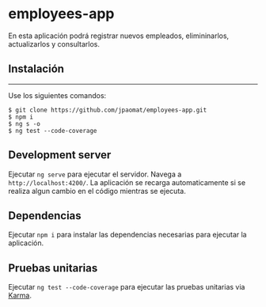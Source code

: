 # employees-app

En esta aplicación podrá registrar nuevos empleados, elimininarlos, actualizarlos y  consultarlos.

## Instalación
***
Use los siguientes comandos:
```
$ git clone https://github.com/jpaomat/employees-app.git
$ npm i
$ ng s -o
$ ng test --code-coverage
```

## Development server

Ejecutar `ng serve` para ejecutar el servidor. Navega a `http://localhost:4200/`. La aplicación se recarga automaticamente si se realiza algun cambio en el código mientras se ejecuta.

## Dependencias

Ejecutar `npm i` para instalar las dependencias necesarias para ejecutar la aplicación.

## Pruebas unitarias

Ejecutar `ng test --code-coverage` para ejecutar las pruebas unitarias via [Karma](https://karma-runner.github.io).

